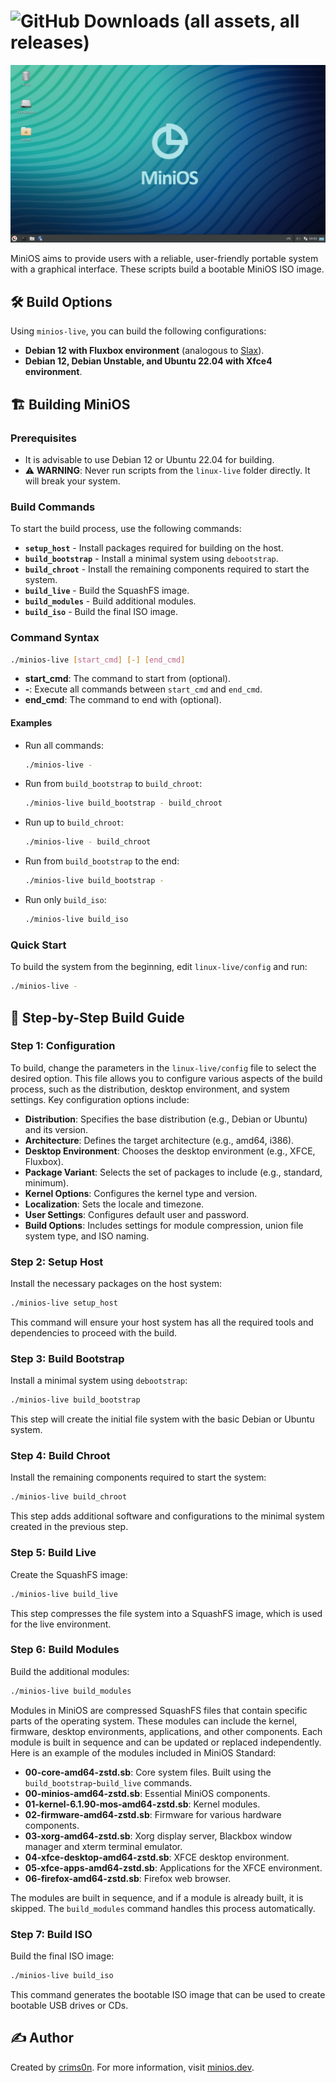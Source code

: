 # ![GitHub Downloads (all assets, all releases)](https://img.shields.io/github/downloads/minios-linux/minios-live/total?style=for-the-badge&logoSize=30&label=%20TOTAL%20DOWNLOADS&labelColor=white&color=orange)

![MiniOS](images/minios.png)

MiniOS aims to provide users with a reliable, user-friendly portable system with a graphical interface. These scripts build a bootable MiniOS ISO image.

## 🛠️ Build Options

Using `minios-live`, you can build the following configurations:

- **Debian 12 with Fluxbox environment** (analogous to [Slax](https://www.slax.org/)).
- **Debian 12, Debian Unstable, and Ubuntu 22.04 with Xfce4 environment**.

## 🏗️ Building MiniOS

### Prerequisites

- It is advisable to use Debian 12 or Ubuntu 22.04 for building.
- ⚠️ **WARNING**: Never run scripts from the `linux-live` folder directly. It will break your system.

### Build Commands

To start the build process, use the following commands:

- **`setup_host`** - Install packages required for building on the host.
- **`build_bootstrap`** - Install a minimal system using `debootstrap`.
- **`build_chroot`** - Install the remaining components required to start the system.
- **`build_live`** - Build the SquashFS image.
- **`build_modules`** - Build additional modules.
- **`build_iso`** - Build the final ISO image.

### Command Syntax

```sh
./minios-live [start_cmd] [-] [end_cmd]
```

- **start_cmd**: The command to start from (optional).
- **-**: Execute all commands between `start_cmd` and `end_cmd`.
- **end_cmd**: The command to end with (optional).

#### Examples

- Run all commands:
  
  ```sh
  ./minios-live -
  ```

- Run from `build_bootstrap` to `build_chroot`:
  
  ```sh
  ./minios-live build_bootstrap - build_chroot
  ```

- Run up to `build_chroot`:
  
  ```sh
  ./minios-live - build_chroot
  ```

- Run from `build_bootstrap` to the end:
  
  ```sh
  ./minios-live build_bootstrap -
  ```

- Run only `build_iso`:
  
  ```sh
  ./minios-live build_iso
  ```

### Quick Start

To build the system from the beginning, edit `linux-live/config` and run:

```sh
./minios-live -
```

## 📖 Step-by-Step Build Guide

### Step 1: Configuration

To build, change the parameters in the `linux-live/config` file to select the desired option. This file allows you to configure various aspects of the build process, such as the distribution, desktop environment, and system settings. Key configuration options include:

- **Distribution**: Specifies the base distribution (e.g., Debian or Ubuntu) and its version.
- **Architecture**: Defines the target architecture (e.g., amd64, i386).
- **Desktop Environment**: Chooses the desktop environment (e.g., XFCE, Fluxbox).
- **Package Variant**: Selects the set of packages to include (e.g., standard, minimum).
- **Kernel Options**: Configures the kernel type and version.
- **Localization**: Sets the locale and timezone.
- **User Settings**: Configures default user and password.
- **Build Options**: Includes settings for module compression, union file system type, and ISO naming.

### Step 2: Setup Host

Install the necessary packages on the host system:

```sh
./minios-live setup_host
```

This command will ensure your host system has all the required tools and dependencies to proceed with the build.

### Step 3: Build Bootstrap

Install a minimal system using `debootstrap`:

```sh
./minios-live build_bootstrap
```

This step will create the initial file system with the basic Debian or Ubuntu system.

### Step 4: Build Chroot

Install the remaining components required to start the system:

```sh
./minios-live build_chroot
```

This step adds additional software and configurations to the minimal system created in the previous step.

### Step 5: Build Live

Create the SquashFS image:

```sh
./minios-live build_live
```

This step compresses the file system into a SquashFS image, which is used for the live environment.

### Step 6: Build Modules

Build the additional modules:

```sh
./minios-live build_modules
```

Modules in MiniOS are compressed SquashFS files that contain specific parts of the operating system. These modules can include the kernel, firmware, desktop environments, applications, and other components. Each module is built in sequence and can be updated or replaced independently. Here is an example of the modules included in MiniOS Standard:

- **00-core-amd64-zstd.sb**: Core system files. Built using the `build_bootstrap`-`build_live` commands.
- **00-minios-amd64-zstd.sb**: Essential MiniOS components.
- **01-kernel-6.1.90-mos-amd64-zstd.sb**: Kernel modules.
- **02-firmware-amd64-zstd.sb**: Firmware for various hardware components.
- **03-xorg-amd64-zstd.sb**: Xorg display server, Blackbox window manager and xterm terminal emulator.
- **04-xfce-desktop-amd64-zstd.sb**: XFCE desktop environment.
- **05-xfce-apps-amd64-zstd.sb**: Applications for the XFCE environment.
- **06-firefox-amd64-zstd.sb**: Firefox web browser.

The modules are built in sequence, and if a module is already built, it is skipped. The `build_modules` command handles this process automatically.

### Step 7: Build ISO

Build the final ISO image:

```sh
./minios-live build_iso
```

This command generates the bootable ISO image that can be used to create bootable USB drives or CDs.

## ✍️ Author

Created by [crims0n](https://github.com/crim50n). For more information, visit [minios.dev](https://minios.dev).
